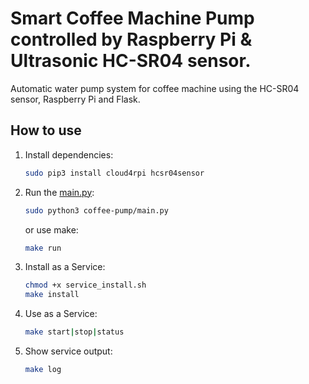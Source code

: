 # Smart Coffee Machine Pump controlled by Raspberry Pi & Ultrasonic HC-SR04 sensor.

Automatic water pump system for coffee machine using the HC-SR04 sensor, Raspberry Pi and Flask.


## How to use

1. Install dependencies:

   ```sh
   sudo pip3 install cloud4rpi hcsr04sensor
   ```

2. Run the [main.py](main.py):

   ```sh
   sudo python3 coffee-pump/main.py
   ```

   or use make:

   ```sh
   make run
   ```

3. Install as a Service:

   ```bash
   chmod +x service_install.sh
   make install
   ```

4. Use as a Service:

   ```bash
   make start|stop|status
   ```

5. Show service output:

   ```bash
   make log
   ```

